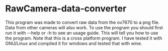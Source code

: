 RawCamera-data-converter
========================

This program was made to convert raw data from the ov7670 to a png file.
Data from other cameras will also work.
To use the program you should first run it with --help or -h to see an usage guide.
This will tell you how to use the program.
Note that this is a cross platform program.
I have tested it with GNU/Linux and compiled it for windows and tested that with wine.
